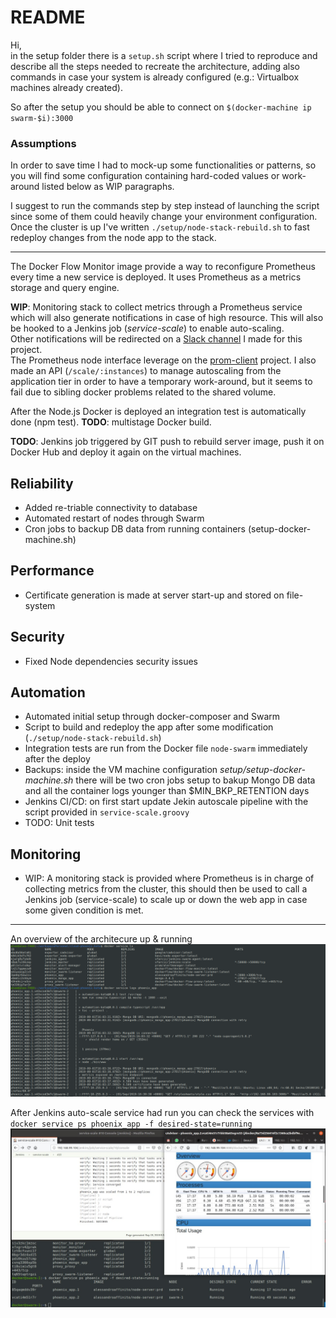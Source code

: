# README
Hi,  
in the setup folder there is a `setup.sh` script where I tried to reproduce and describe all the steps needed to recreate the architecture, adding also commands in case your system is already configured (e.g.: Virtualbox machines already created).

So after the setup you should be able to connect on `$(docker-machine ip swarm-$i):3000`


### Assumptions
In order to save time I had to mock-up some functionalities or patterns, so you will find some configuration 
containing hard-coded values or work-around listed below as WIP paragraphs.

I suggest to run the commands step by step instead of launching the script since some of them could heavily change your environment configuration.
Once the cluster is up I've written `./setup/node-stack-rebuild.sh` to fast redeploy changes from the node app to the stack.

---
The Docker Flow Monitor image provide a way to reconfigure Prometheus every time a new service is deployed. It uses Prometheus as a metrics storage and query engine.

**WIP**: Monitoring stack to collect metrics through a Prometheus service which will also generate notifications in case of high resource.
This will also be hooked to a Jenkins job (*service-scale*) to enable auto-scaling.  
Other notifications will be redirected on a [Slack channel](https://phoenix-bgc3988.slack.com/) I made for this project.  
The Prometheus node interface leverage on the [prom-client](https://github.com/siimon/prom-client) project.
I also made an API (`/scale/:instances`) to manage autoscaling from the application tier in order to have
a temporary work-around, but it seems to fail due to sibling docker problems related to the shared volume.

After the Node.js Docker is deployed an integration test is automatically done (npm test).
**TODO**: multistage Docker build.

**TODO**: Jenkins job triggered by GIT push to rebuild server image, push it on Docker Hub and deploy it again on the virtual machines.


## Reliability
- Added re-triable connectivity to database
- Automated restart of nodes through Swarm
- Cron jobs to backup DB data from running containers (setup-docker-machine.sh)

## Performance
- Certificate generation is made at server start-up and stored on file-system

## Security
- Fixed Node dependencies security issues

## Automation
- Automated initial setup through docker-composer and Swarm
- Script to build and redeploy the app after some modification (`./setup/node-stack-rebuild.sh`)
- Integration tests are run from the Docker file `node-swarm` immediately after the deploy
- Backups: inside the VM machine configuration *setup/setup-docker-machine.sh* there will be two cron jobs setup to bakup Mongo DB data and all the container logs younger than $MIN_BKP_RETENTION days
- Jenkins CI/CD: on first start update Jekin autoscale pipeline with the script provided in `service-scale.groovy`
- TODO: Unit tests

## Monitoring
- WIP: A monitoring stack is provided where Prometheus is in charge of collecting metrics from the cluster, this should then be used to call a Jenkins job (service-scale) to scale up or down the web app in case some given condition is met.

----
An overview of the architecure up & running
![Architecture logs](docs/services-up_node-logs_mocha-test_mongo-connection.png)

After Jenkins auto-scale service had run you can check the services with `docker service ps phoenix_app -f desired-state=running`
![Jenkins autoscaling](docs/jenkins-autoscale_cadvisor-monitor.jpg)

